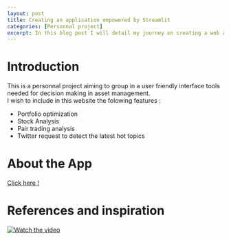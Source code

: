 ```yaml
---
layout: post
title: Creating an application empowered by Streamlit
categories: [Personnal project]
excerpt: In this blog post I will detail my journey on creating a web app using the streamlit library
---
```


# Introduction

This is a personnal project aiming to group in a user friendly interface tools needed for decision making in asset management.  
I wish to include in this website the folowing features : 
- Portfolio optimization
- Stock Analysis 
- Pair trading analysis
- Twitter request to detect the latest hot topics 

# About the App 

[Click here !](https://gamma-project.streamlit.app/Portfolio_Optimizer)

# References and inspiration 

[![Watch the video](https://img.youtube.com/vi/0E_31WqVzCY/default.jpg)](https://www.youtube.com/watch?v=0E_31WqVzCY)

